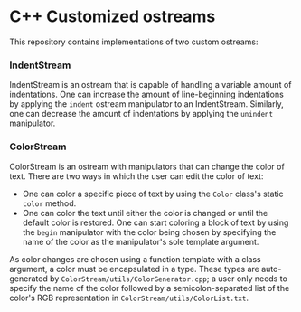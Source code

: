 # C++ Customized ostreams

This repository contains implementations of two custom ostreams:

### IndentStream

IndentStream is an ostream that is capable of handling a variable amount of indentations. One can increase the amount of 
line-beginning indentations by applying the `indent` ostream manipulator to an IndentStream. Similarly, one can decrease the 
amount of indentations by applying the `unindent` manipulator.

### ColorStream

ColorStream is an ostream with manipulators that can change the color of text. There are two ways in which the user can
edit the color of text:

- One can color a specific piece of text by using the `Color` class's static `color` method.
- One can color the text until either the color is changed or until the default color is restored. One can start coloring a block
of text by using the `begin` manipulator with the color being chosen by specifying the name of the color as the manipulator's
sole template argument.

As color changes are chosen using a function template with a class argument, a color must be encapsulated in a type. These
types are auto-generated by `ColorStream/utils/ColorGenerator.cpp`; a user only needs to specify the name of the color
followed by a semicolon-separated list of the color's RGB representation in `ColorStream/utils/ColorList.txt`.

